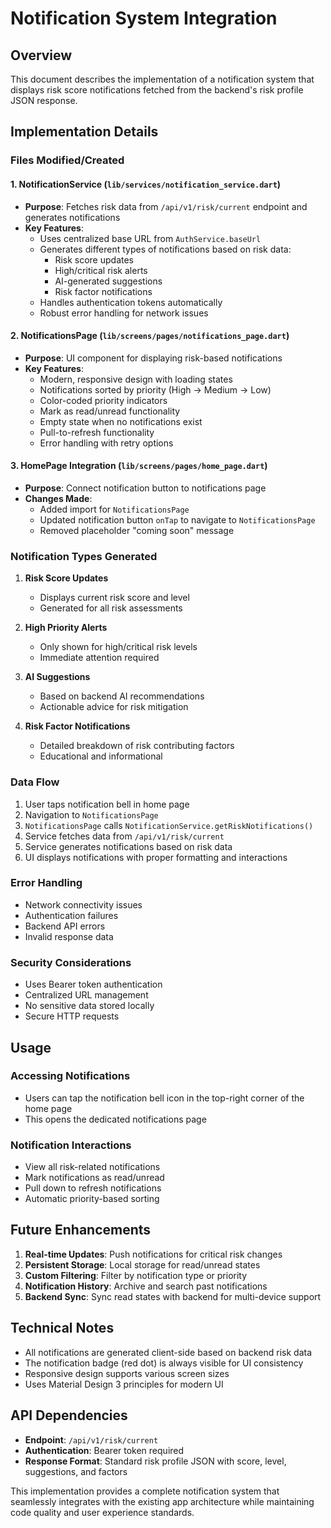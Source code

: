 # Notification System Integration

## Overview
This document describes the implementation of a notification system that displays risk score notifications fetched from the backend's risk profile JSON response.

## Implementation Details

### Files Modified/Created

#### 1. NotificationService (`lib/services/notification_service.dart`)
- **Purpose**: Fetches risk data from `/api/v1/risk/current` endpoint and generates notifications
- **Key Features**:
  - Uses centralized base URL from `AuthService.baseUrl`
  - Generates different types of notifications based on risk data:
    - Risk score updates
    - High/critical risk alerts
    - AI-generated suggestions
    - Risk factor notifications
  - Handles authentication tokens automatically
  - Robust error handling for network issues

#### 2. NotificationsPage (`lib/screens/pages/notifications_page.dart`)
- **Purpose**: UI component for displaying risk-based notifications
- **Key Features**:
  - Modern, responsive design with loading states
  - Notifications sorted by priority (High → Medium → Low)
  - Color-coded priority indicators
  - Mark as read/unread functionality
  - Empty state when no notifications exist
  - Pull-to-refresh functionality
  - Error handling with retry options

#### 3. HomePage Integration (`lib/screens/pages/home_page.dart`)
- **Purpose**: Connect notification button to notifications page
- **Changes Made**:
  - Added import for `NotificationsPage`
  - Updated notification button `onTap` to navigate to `NotificationsPage`
  - Removed placeholder "coming soon" message

### Notification Types Generated

1. **Risk Score Updates**
   - Displays current risk score and level
   - Generated for all risk assessments

2. **High Priority Alerts**
   - Only shown for high/critical risk levels
   - Immediate attention required

3. **AI Suggestions**
   - Based on backend AI recommendations
   - Actionable advice for risk mitigation

4. **Risk Factor Notifications**
   - Detailed breakdown of risk contributing factors
   - Educational and informational

### Data Flow

1. User taps notification bell in home page
2. Navigation to `NotificationsPage`
3. `NotificationsPage` calls `NotificationService.getRiskNotifications()`
4. Service fetches data from `/api/v1/risk/current`
5. Service generates notifications based on risk data
6. UI displays notifications with proper formatting and interactions

### Error Handling

- Network connectivity issues
- Authentication failures
- Backend API errors
- Invalid response data

### Security Considerations

- Uses Bearer token authentication
- Centralized URL management
- No sensitive data stored locally
- Secure HTTP requests

## Usage

### Accessing Notifications
- Users can tap the notification bell icon in the top-right corner of the home page
- This opens the dedicated notifications page

### Notification Interactions
- View all risk-related notifications
- Mark notifications as read/unread
- Pull down to refresh notifications
- Automatic priority-based sorting

## Future Enhancements

1. **Real-time Updates**: Push notifications for critical risk changes
2. **Persistent Storage**: Local storage for read/unread states
3. **Custom Filtering**: Filter by notification type or priority
4. **Notification History**: Archive and search past notifications
5. **Backend Sync**: Sync read states with backend for multi-device support

## Technical Notes

- All notifications are generated client-side based on backend risk data
- The notification badge (red dot) is always visible for UI consistency
- Responsive design supports various screen sizes
- Uses Material Design 3 principles for modern UI

## API Dependencies

- **Endpoint**: `/api/v1/risk/current`
- **Authentication**: Bearer token required
- **Response Format**: Standard risk profile JSON with score, level, suggestions, and factors

This implementation provides a complete notification system that seamlessly integrates with the existing app architecture while maintaining code quality and user experience standards.
